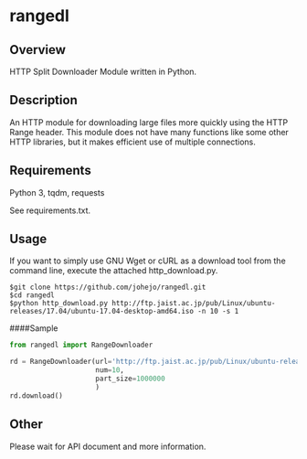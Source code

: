 # rangedl

## Overview
HTTP Split Downloader Module written in Python.

## Description
An HTTP module for downloading large files more quickly using the HTTP Range header.
This module does not have many functions like some other HTTP libraries, but it makes efficient use of multiple connections.

## Requirements
Python 3, tqdm, requests

See requirements.txt.


## Usage
If you want to simply use GNU Wget or cURL as a download tool from the command line, execute the attached http_download.py.

```
$git clone https://github.com/johejo/rangedl.git
$cd rangedl
$python http_download.py http://ftp.jaist.ac.jp/pub/Linux/ubuntu-releases/17.04/ubuntu-17.04-desktop-amd64.iso -n 10 -s 1
```

####Sample
```python
from rangedl import RangeDownloader

rd = RangeDownloader(url='http://ftp.jaist.ac.jp/pub/Linux/ubuntu-releases/17.04/ubuntu-17.04-desktop-amd64.iso', 
                     num=10, 
                     part_size=1000000
                     )
rd.download()
```

## Other
Please wait for API document and more information.